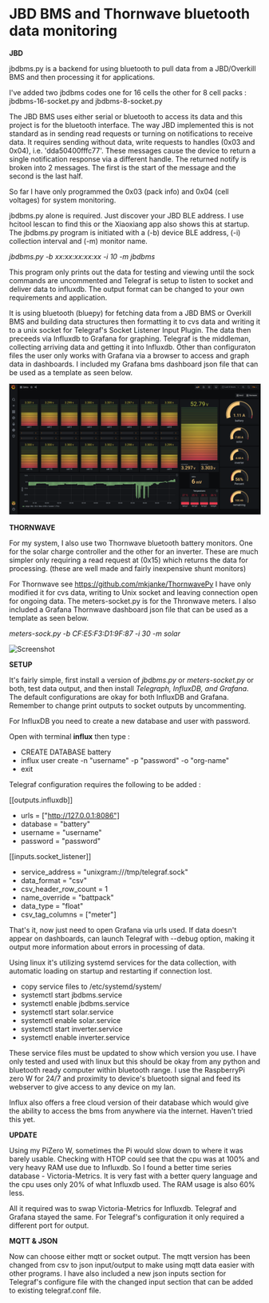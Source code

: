 # JBD BMS and Thornwave bluetooth data monitoring

**JBD**

jbdbms.py is a backend for using bluetooth to pull data from a JBD/Overkill BMS and then processing it for applications. 

I've added two jbdbms codes one for 16 cells the other for 8 cell packs : jbdbms-16-socket.py and jbdbms-8-socket.py

The JBD BMS uses either serial or bluetooth to access its data and this project is for the bluetooth interface. The way JBD implemented this is not standard as in sending read requests or turning on notifications to receive data. It requires sending without data, write requests to handles (0x03 and 0x04), i.e. 'dda50400fffc77'. These messages cause the device to return a single notification response via a different handle. The returned notify is broken into 2 messages. The first is the start of the message and the second is the last half. 

So far I have only programmed the 0x03 (pack info) and 0x04 (cell voltages) for system monitoring.

jbdbms.py alone is required. Just discover your JBD BLE address. I use hcitool lescan to find this or the Xiaoxiang app also shows this at startup. The jbdbms.py program is initiated with a (-b) device BLE address, (-i) collection interval and (-m) monitor name.

*jbdbms.py -b xx:xx:xx:xx:xx -i 10 -m jbdbms*

This program only prints out the data for testing and viewing until the sock commands are uncommented and Telegraf is setup to listen to socket and deliver data to influxdb. The output format can be changed to your own requirements and application.

It is using bluetooth (bluepy) for fetching data from a JBD BMS or Overkill BMS and building data structures then formatting it to cvs data and writing it to a unix socket for Telegraf's Socket Listener Input Plugin. The data then preceeds via Influxdb to Grafana for graphing. Telegraf is the middleman, collecting arriving data and getting it into Influxdb. Other than configuraton files the user only works with Grafana via a browser to access and graph data in dashboards. I included my Grafana bms dashboard json file that can be used as a template as seen below.

![Screenshot](/graphics/jbdbms.png)

**THORNWAVE**

For my system, I also use two Thornwave bluetooth battery monitors. One for the solar charge controller and the other for an inverter. These are much simpler only requiring a read request at (0x15) which returns the data for processing. (these are well made and fairly inexpensive shunt monitors)

For Thornwave see https://github.com/mkjanke/ThornwavePy I have only modified it for cvs data, writing to Unix socket and leaving connection open for ongoing data. The meters-socket.py is for the Thronwave meters.  I also included a Grafana Thornwave dashboard json file that can be used as a template as seen below.

*meters-sock.py -b CF:E5:F3:D1:9F:87 -i 30 -m solar*

![Screenshot](/graphicsthornwave.png)

**SETUP**

It's fairly simple, first install a version of *jbdbms.py* or *meters-socket.py* or both, test data output, and then install *Telegraph, InfluxDB, and Grafana*. The default configurations are okay for both InfluxDB and Grafana. Remember to change print outputs to socket outputs by uncommenting.

For InfluxDB you need to create a new database and user with password. 

Open with terminal **influx** then type :
* CREATE DATABASE battery
* influx user create -n "username" -p "password" -o "org-name"
* exit

Telegraf configuration requires the following to be added :

[[outputs.influxdb]]
 * urls = ["http://127.0.0.1:8086"]
 * database = "battery"
 * username = "username"
 * password = "password"

[[inputs.socket_listener]]
 * service_address = "unixgram:///tmp/telegraf.sock"
 * data_format = "csv"
 * csv_header_row_count = 1
 * name_override = "battpack"
 * data_type = "float"  
 * csv_tag_columns = ["meter"]
  
That's it, now just need to open Grafana via urls used. If data doesn't appear on dashboards, can launch Telegraf with --debug option, making it output more information about errors in processing of data.
  
Using linux it's utilizing systemd services for the data collection, with automatic loading on startup and restarting if connection lost. 
* copy service files to /etc/systemd/system/
* systemctl start jbdbms.service
* systemctl enable jbdbms.service
* systemctl start solar.service
* systemctl enable solar.service
* systemctl start inverter.service
* systemctl enable inverter.service

These service files must be updated to show which version you use. I have only tested and used with linux but this should be okay from any python and bluetooth ready computer within bluetooth range. I use the RaspberryPi zero W for 24/7 and proximity to device's bluetooth signal and feed its webserver to give access to any device on my lan. 

Influx also offers a free cloud version of their database which would give the ability to access the bms from anywhere via the internet. Haven't tried this yet.

**UPDATE**

Using my PiZero W, sometimes the Pi would slow down to where it was barely usable. Checking with HTOP could see that the cpu was at 100% and very heavy RAM use due to Influxdb. So I found a better time series database - Victoria-Metrics. It is very fast with a better query language and the cpu uses only 20% of what Influxdb used. The RAM usage is also 60% less.

All it required was to swap Victoria-Metrics for Influxdb. Telegraf and Grafana stayed the same. For Telegraf's configuration it only required a different port for output.

**MQTT & JSON**

Now can choose either mqtt or socket output. The mqtt version has been changed from csv to json input/output to make using mqtt data easier with other programs. I have also included a new json inputs section for Telegraf's configure file with the changed input section that can be added to existing telegraf.conf file.



